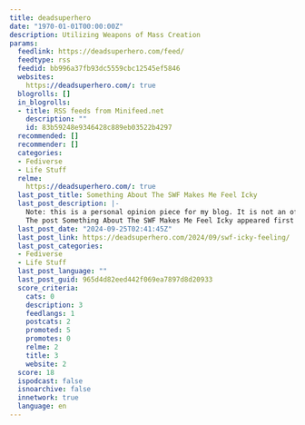 ```yaml
---
title: deadsuperhero
date: "1970-01-01T00:00:00Z"
description: Utilizing Weapons of Mass Creation
params:
  feedlink: https://deadsuperhero.com/feed/
  feedtype: rss
  feedid: bb996a37fb93dc5559cbc12545ef5846
  websites:
    https://deadsuperhero.com/: true
  blogrolls: []
  in_blogrolls:
  - title: RSS feeds from Minifeed.net
    description: ""
    id: 83b59248e9346428c889eb03522b4297
  recommended: []
  recommender: []
  categories:
  - Fediverse
  - Life Stuff
  relme:
    https://deadsuperhero.com/: true
  last_post_title: Something About The SWF Makes Me Feel Icky
  last_post_description: |-
    Note: this is a personal opinion piece for my blog. It is not an official statement coming from We Distribute,...
    The post Something About The SWF Makes Me Feel Icky appeared first on deadsuperhero.
  last_post_date: "2024-09-25T02:41:45Z"
  last_post_link: https://deadsuperhero.com/2024/09/swf-icky-feeling/
  last_post_categories:
  - Fediverse
  - Life Stuff
  last_post_language: ""
  last_post_guid: 965d4d82eed442f069ea7897d8d20933
  score_criteria:
    cats: 0
    description: 3
    feedlangs: 1
    postcats: 2
    promoted: 5
    promotes: 0
    relme: 2
    title: 3
    website: 2
  score: 18
  ispodcast: false
  isnoarchive: false
  innetwork: true
  language: en
---
```

